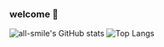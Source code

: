 ### welcome 👋


![all-smile's GitHub stats](https://github-readme-stats.vercel.app/api?username=tqx5201&show_icons=true&theme=tokyonight)
![Top Langs](https://github-readme-stats.vercel.app/api/top-langs/?username=tqx5201&layout=compact&theme=tokyonight)
